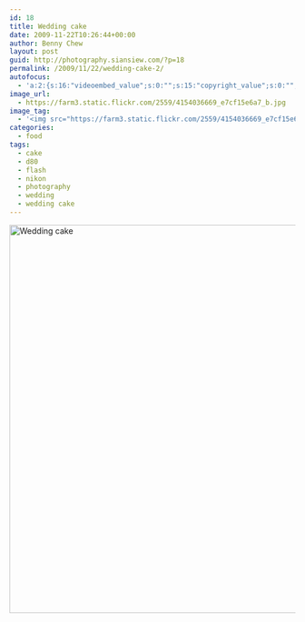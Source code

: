 ```yaml
---
id: 18
title: Wedding cake
date: 2009-11-22T10:26:44+00:00
author: Benny Chew
layout: post
guid: http://photography.siansiew.com/?p=18
permalink: /2009/11/22/wedding-cake-2/
autofocus:
  - 'a:2:{s:16:"videoembed_value";s:0:"";s:15:"copyright_value";s:0:"";}'
image_url:
  - https://farm3.static.flickr.com/2559/4154036669_e7cf15e6a7_b.jpg
image_tag:
  - '<img src="https://farm3.static.flickr.com/2559/4154036669_e7cf15e6a7_b.jpg" />'
categories:
  - food
tags:
  - cake
  - d80
  - flash
  - nikon
  - photography
  - wedding
  - wedding cake
---
```

<a href="https://farm3.static.flickr.com/2559/4154036669_e7cf15e6a7_b.jpg" title="Wedding cake by siansiew, on Flickr" rel="lightbox"><img src="https://farm3.static.flickr.com/2559/4154036669_e7cf15e6a7_b.jpg" width="1024" height="683" alt="Wedding cake" /></a>
